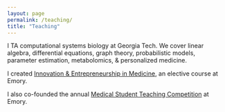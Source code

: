 ```yaml
---
layout: page
permalink: /teaching/
title: "Teaching"
---
```


I TA computational systems biology at Georgia Tech. We cover linear algebra, differential equations, graph theory, probabilistic models, parameter estimation, metabolomics, & personalized medicine.

I created [Innovation & Entrepreneurship in Medicine](http://erikreinertsen.com/iemed), an elective course at Emory. 

I also co-founded the annual [Medical Student Teaching Competition](http://emorymstc.com) at Emory. 
